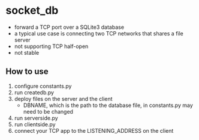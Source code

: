 # socket_db

* forward a TCP port over a SQLite3 database
* a typical use case is connecting two TCP networks that shares a file server
* not supporting TCP half-open
* not stable

## How to use

1. configure constants.py
2. run createdb.py
3. deploy files on the server and the client
   * DBNAME, which is the path to the database file, in constants.py may need to be changed
4. run serverside.py
5. run clientside.py
6. connect your TCP app to the LISTENING_ADDRESS on the client
